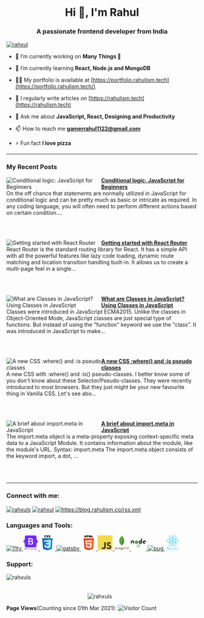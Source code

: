 <h1 align="center">Hi 👋, I'm Rahul</h1>
<h3 align="center">A passionate frontend developer from India</h3>

<p align="left"> <a href="https://twitter.com/rahxul" target="blank"><img src="https://img.shields.io/twitter/follow/rahxul?logo=twitter&style=for-the-badge" alt="rahxul" /></a> </p>

- 🔭 I’m currently working on **Many Things 🥺**

- 🌱 I’m currently learning **React, Node.js and MongoDB**

- 👨‍💻 My portfolio is available at [https://portfolio.rahulism.tech](https://portfolio.rahulism.tech/)

- 📝 I regularly write articles on [https://rahulism.tech](https://rahulism.tech)

- 💬 Ask me about **JavaScript, React, Designing and Productivity**

- 📫 How to reach me **gamerrahul1122@gmail.com**

- ⚡ Fun fact **I love pizza**

<hr>

### My Recent Posts

<!-- HASHNODE_BLOG:START -->
<p align="left">
<a href="https://rahulism.hashnode.dev/conditional-logic-javascript-for-beginners" title="Conditional logic: JavaScript for Beginners"><img src="https://cdn.hashnode.com/res/hashnode/image/upload/v1620008652351/YjKRlP9v4.png" alt="Conditional logic: JavaScript for Beginners" width="250px" align="left" /></a>
<a href="https://rahulism.hashnode.dev/conditional-logic-javascript-for-beginners" title="Conditional logic: JavaScript for Beginners"><strong>Conditional logic: JavaScript for Beginners</strong></a>
<br/> On the off chance that statements are normally utilized in JavaScript for conditional logic and can be pretty much as basic or intricate as required.
In any coding language, you will often need to perform different actions based on certain condition.... </p> <br/> <br/>
<p align="left">
<a href="https://rahulism.hashnode.dev/getting-started-with-react-router" title="Getting started with React Router"><img src="https://cdn.hashnode.com/res/hashnode/image/upload/v1619925192159/AzXYAWKTw.png" alt="Getting started with React Router" width="250px" align="left" /></a>
<a href="https://rahulism.hashnode.dev/getting-started-with-react-router" title="Getting started with React Router"><strong>Getting started with React Router</strong></a>
<br/> React Router is the standard routing library for React. It has a simple API with all the powerful features like lazy code loading, dynamic route matching and location transition handling built-in. 
It allows us to create a multi-page feel in a single... </p> <br/> <br/>
<p align="left">
<a href="https://rahulism.hashnode.dev/what-are-classes-in-javascript-using-classes-in-javascript" title="What are Classes in JavaScript? Using Classes in JavaScript"><img src="https://cdn.hashnode.com/res/hashnode/image/upload/v1619841177241/jvvuuapja.png" alt="What are Classes in JavaScript? Using Classes in JavaScript" width="250px" align="left" /></a>
<a href="https://rahulism.hashnode.dev/what-are-classes-in-javascript-using-classes-in-javascript" title="What are Classes in JavaScript? Using Classes in JavaScript"><strong>What are Classes in JavaScript? Using Classes in JavaScript</strong></a>
<br/> Classes were introduced in JavaScript ECMA2015. Unlike the classes in Object-Oriented Mode, JavaScript classes are just special type of functions. But instead of using the "function" keyword we use the "class". It was introduced in JavaScript to make... </p> <br/> <br/>
<p align="left">
<a href="https://rahulism.hashnode.dev/a-new-css-where-and-is-pseudo-classes" title="A new CSS :where() and :is pseudo classes"><img src="https://cdn.hashnode.com/res/hashnode/image/upload/v1619746146307/H9NhWNNua.png" alt="A new CSS :where() and :is pseudo classes" width="250px" align="left" /></a>
<a href="https://rahulism.hashnode.dev/a-new-css-where-and-is-pseudo-classes" title="A new CSS :where() and :is pseudo classes"><strong>A new CSS :where() and :is pseudo classes</strong></a>
<br/> A new CSS with :where() and :is() pseudo-classes. I better know some of you don't know about these Selector/Pseudo-classes. They were recently introduced to most browsers. But they just might be your new favourite thing in Vanilla CSS. 
Let's see abo... </p> <br/> <br/>
<p align="left">
<a href="https://rahulism.hashnode.dev/a-brief-about-importmeta-in-javascript" title="A brief about import.meta in JavaScript"><img src="https://cdn.hashnode.com/res/hashnode/image/upload/v1619665080996/DpEo7DZP4.png" alt="A brief about import.meta in JavaScript" width="250px" align="left" /></a>
<a href="https://rahulism.hashnode.dev/a-brief-about-importmeta-in-javascript" title="A brief about import.meta in JavaScript"><strong>A brief about import.meta in JavaScript</strong></a>
<br/> The import.meta object is a meta-property exposing context-specific meta data to a JavaScript Module. It contains information about the module, like the module's URL. 
Syntax: import.meta
The import.meta object consists of the keyword import, a dot, ... </p> <br/> <br/>
<!-- HASHNODE_BLOG:END -->


<hr>

<h3 align="left">Connect with me:</h3>
<p align="left">
<a href="https://dev.to/rahxuls" target="blank"><img align="center" src="https://cdn.jsdelivr.net/npm/simple-icons@3.0.1/icons/dev-dot-to.svg" alt="rahxuls" height="30" width="40" /></a>
<a href="https://twitter.com/rahxul" target="blank"><img align="center" src="https://cdn.jsdelivr.net/npm/simple-icons@3.0.1/icons/twitter.svg" alt="rahxul" height="30" width="40" /></a>
<a href="/https://blog.rahulism.co/rss.xml" target="blank"><img align="center" src="https://cdn.jsdelivr.net/npm/simple-icons@3.0.1/icons/rss.svg" alt="https://blog.rahulism.co/rss.xml" height="30" width="40" /></a>
</p>

<h3 align="left">Languages and Tools:</h3>
<p align="left"> <a href="https://www.11ty.dev/" target="_blank"> <img src="https://gist.githubusercontent.com/vivek32ta/c7f7bf583c1fb1c58d89301ea40f37fd/raw/f4c85cce5790758286b8f155ef9a177710b995df/11ty.svg" alt="11ty" width="40" height="40"/> </a> <a href="https://getbootstrap.com" target="_blank"> <img src="https://raw.githubusercontent.com/devicons/devicon/master/icons/bootstrap/bootstrap-plain-wordmark.svg" alt="bootstrap" width="40" height="40"/> </a> <a href="https://www.w3schools.com/css/" target="_blank"> <img src="https://raw.githubusercontent.com/devicons/devicon/master/icons/css3/css3-original-wordmark.svg" alt="css3" width="40" height="40"/> </a> <a href="https://www.gatsbyjs.com/" target="_blank"> <img src="https://www.vectorlogo.zone/logos/gatsbyjs/gatsbyjs-icon.svg" alt="gatsby" width="40" height="40"/> </a> <a href="https://www.w3.org/html/" target="_blank"> <img src="https://raw.githubusercontent.com/devicons/devicon/master/icons/html5/html5-original-wordmark.svg" alt="html5" width="40" height="40"/> </a> <a href="https://developer.mozilla.org/en-US/docs/Web/JavaScript" target="_blank"> <img src="https://raw.githubusercontent.com/devicons/devicon/master/icons/javascript/javascript-original.svg" alt="javascript" width="40" height="40"/> </a> <a href="https://www.mongodb.com/" target="_blank"> <img src="https://raw.githubusercontent.com/devicons/devicon/master/icons/mongodb/mongodb-original-wordmark.svg" alt="mongodb" width="40" height="40"/> </a> <a href="https://nodejs.org" target="_blank"> <img src="https://raw.githubusercontent.com/devicons/devicon/master/icons/nodejs/nodejs-original-wordmark.svg" alt="nodejs" width="40" height="40"/> </a> <a href="https://pugjs.org" target="_blank"> <img src="https://cdn.worldvectorlogo.com/logos/pug.svg" alt="pug" width="40" height="40"/> </a> <a href="https://reactjs.org/" target="_blank"> <img src="https://raw.githubusercontent.com/devicons/devicon/master/icons/react/react-original-wordmark.svg" alt="react" width="40" height="40"/> </a> </p>

<h3 align="left">Support:</h3>
<p><a href="https://www.buymeacoffee.com/rahxuls"> <img align="left" src="https://cdn.buymeacoffee.com/buttons/v2/default-yellow.png" height="50" width="210" alt="rahxuls" /></a></p><br><br>

<p>&nbsp;<img align="center" src="https://github-readme-stats.vercel.app/api?username=rahxuls&show_icons=true&locale=en" alt="rahxuls" /></p>

**Page Views**(Counting since 01th Mar 2021): ![Visitor Count](https://profile-counter.glitch.me/rahxuls/count.svg)
